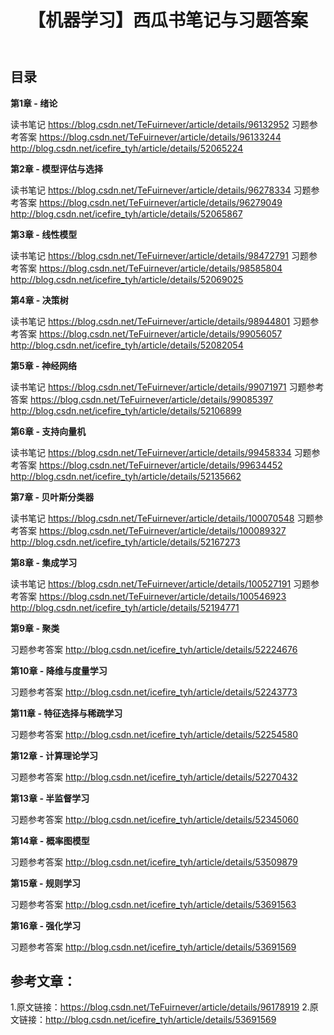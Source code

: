﻿---
title: 【机器学习】西瓜书笔记与习题答案
---


## 目录

**第1章 - 绪论**

   读书笔记 https://blog.csdn.net/TeFuirnever/article/details/96132952
   习题参考答案 https://blog.csdn.net/TeFuirnever/article/details/96133244
   http://blog.csdn.net/icefire_tyh/article/details/52065224

**第2章 - 模型评估与选择**

   读书笔记 https://blog.csdn.net/TeFuirnever/article/details/96278334
   习题参考答案 https://blog.csdn.net/TeFuirnever/article/details/96279049
   http://blog.csdn.net/icefire_tyh/article/details/52065867

**第3章 - 线性模型**

   读书笔记 https://blog.csdn.net/TeFuirnever/article/details/98472791
   习题参考答案 https://blog.csdn.net/TeFuirnever/article/details/98585804
   http://blog.csdn.net/icefire_tyh/article/details/52069025

**第4章 - 决策树**

   读书笔记 https://blog.csdn.net/TeFuirnever/article/details/98944801
   习题参考答案 https://blog.csdn.net/TeFuirnever/article/details/99056057
   http://blog.csdn.net/icefire_tyh/article/details/52082054

**第5章 - 神经网络**

   读书笔记 https://blog.csdn.net/TeFuirnever/article/details/99071971
   习题参考答案 https://blog.csdn.net/TeFuirnever/article/details/99085397
   http://blog.csdn.net/icefire_tyh/article/details/52106899

**第6章 - 支持向量机**

   读书笔记 https://blog.csdn.net/TeFuirnever/article/details/99458334
   习题参考答案 https://blog.csdn.net/TeFuirnever/article/details/99634452
   http://blog.csdn.net/icefire_tyh/article/details/52135662

**第7章 - 贝叶斯分类器**

   读书笔记 https://blog.csdn.net/TeFuirnever/article/details/100070548
   习题参考答案 https://blog.csdn.net/TeFuirnever/article/details/100089327
   http://blog.csdn.net/icefire_tyh/article/details/52167273

**第8章 - 集成学习**

   读书笔记 https://blog.csdn.net/TeFuirnever/article/details/100527191
   习题参考答案 https://blog.csdn.net/TeFuirnever/article/details/100546923
   http://blog.csdn.net/icefire_tyh/article/details/52194771

**第9章 - 聚类**

   习题参考答案 http://blog.csdn.net/icefire_tyh/article/details/52224676

**第10章 - 降维与度量学习**

   习题参考答案 http://blog.csdn.net/icefire_tyh/article/details/52243773

**第11章 - 特征选择与稀疏学习**

   习题参考答案 http://blog.csdn.net/icefire_tyh/article/details/52254580

**第12章 - 计算理论学习**

   习题参考答案 http://blog.csdn.net/icefire_tyh/article/details/52270432

**第13章 - 半监督学习**

   习题参考答案 http://blog.csdn.net/icefire_tyh/article/details/52345060

**第14章 - 概率图模型**

   习题参考答案 http://blog.csdn.net/icefire_tyh/article/details/53509879

**第15章 - 规则学习**

   习题参考答案 http://blog.csdn.net/icefire_tyh/article/details/53691563

**第16章 - 强化学习**

   习题参考答案 http://blog.csdn.net/icefire_tyh/article/details/53691569


## 参考文章：

1.原文链接：https://blog.csdn.net/TeFuirnever/article/details/96178919
2.原文链接：http://blog.csdn.net/icefire_tyh/article/details/53691569
